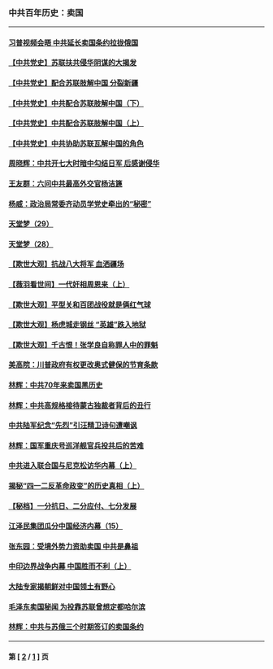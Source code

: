 ### 中共百年历史：卖国
---
#### [习普视频会晤 中共延长卖国条约拉拢俄国](../../pages/nf1176117/n13060971.md?02080430) 
#### [【中共党史】苏联扶共侵华阴谋的大揭发](../../pages/nf1176117/n13056050.md?02080430) 
#### [【中共党史】配合苏联肢解中国 分裂新疆](../../pages/nf1176117/n13040700.md?02080430) 
#### [【中共党史】中共配合苏联肢解中国（下）](../../pages/nf1176117/n13035660.md?02080430) 
#### [【中共党史】中共配合苏联肢解中国（上）](../../pages/nf1176117/n13030262.md?02080430) 
#### [【中共党史】中共协助苏联瓦解中国的角色](../../pages/nf1176117/n13018109.md?02080430) 
#### [周晓辉：中共开七大时暗中勾结日军 后感谢侵华](../../pages/nf1176117/n12921960.md?02080430) 
#### [王友群：六问中共最高外交官杨洁篪](../../pages/nf1176117/n12836495.md?02080430) 
#### [杨威：政治局常委齐动员学党史牵出的“秘密”](../../pages/nf1176117/n12764642.md?02080430) 
#### [天堂梦（29）](../../pages/nf1176117/n12408465.md?02080430) 
#### [天堂梦（28）](../../pages/nf1176117/n12408309.md?02080430) 
#### [【欺世大观】抗战八大将军 血洒疆场](../../pages/nf1176117/n12357044.md?02080430) 
#### [【薇羽看世间】一代奸相周恩来（上）](../../pages/nf1176117/n12401109.md?02080430) 
#### [【欺世大观】平型关和百团战役就是俩红气球](../../pages/nf1176117/n12359157.md?02080430) 
#### [【欺世大观】杨虎城走钢丝 “英雄”跌入地狱](../../pages/nf1176117/n12358840.md?02080430) 
#### [【欺世大观】千古恨！张学良自称罪人中的罪魁](../../pages/nf1176117/n12358629.md?02080430) 
#### [美高院：川普政府有权更改奥式健保的节育条款](../../pages/nf1176117/n12242171.md?02080430) 
#### [林辉：中共70年来卖国黑历史](../../pages/nf1176117/n11552181.md?02080430) 
#### [林辉：中共高规格接待蒙古独裁者背后的丑行](../../pages/nf1176117/n11225005.md?02080430) 
#### [中共陆军纪念“先烈”引汪精卫诗句遭嘲讽](../../pages/nf1176117/n11153345.md?02080430) 
#### [林辉：国军重庆号巡洋舰官兵投共后的苦难](../../pages/nf1176117/n10997801.md?02080430) 
#### [中共进入联合国与尼克松访华内幕（上）](../../pages/nf1176117/n10138788.md?02080430) 
#### [揭秘“四一二反革命政变”的历史真相（上）](../../pages/nf1176117/n9996650.md?02080430) 
#### [【秘档】一分抗日、二分应付、七分发展](../../pages/nf1176117/n9331484.md?02080430) 
#### [江泽民集团瓜分中国经济内幕（15）](../../pages/nf1176117/n9268584.md?02080430) 
#### [张东园：受境外势力资助卖国 中共是鼻祖](../../pages/nf1176117/n9272480.md?02080430) 
#### [中印边界战争内幕 中国胜而不利（上）](../../pages/nf1176117/n9252458.md?02080430) 
#### [大陆专家揭朝鲜对中国领土有野心](../../pages/nf1176117/n9074056.md?02080430) 
#### [毛泽东卖国秘闻 为投靠苏联曾想定都哈尔滨](../../pages/nf1176117/n9058631.md?02080430) 
#### [林辉：中共与苏俄三个时期签订的卖国条约](../../pages/nf1176117/n9036062.md?02080430) 

---
#### 第 [ [2](./2.md?02080430) / [1](./1.md?02080430) ] 页
